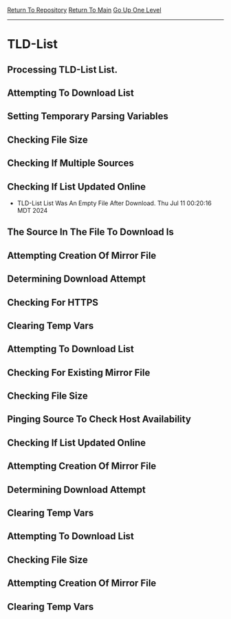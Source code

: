 [Return To Repository](https://github.com/DigitalWarrior/piholeparser/)
[Return To Main](https://github.com/DigitalWarrior/piholeparser/blob/master/RecentRunLogs/Mainlog.md)
[Go Up One Level](https://github.com/DigitalWarrior/piholeparser/blob/master/RecentRunLogs/TopLevelScripts/15-Processing-Top-Level-Domains.md)
____________________________________
# TLD-List
## Processing TLD-List List.
## Attempting To Download List
## Setting Temporary Parsing Variables
## Checking File Size
## Checking If Multiple Sources
## Checking If List Updated Online
* TLD-List List Was An Empty File After Download. Thu Jul 11 00:20:16 MDT 2024
## The Source In The File To Download Is
## Attempting Creation Of Mirror File
## Determining Download Attempt
## Checking For HTTPS
## Clearing Temp Vars
## Attempting To Download List
## Checking For Existing Mirror File
## Checking File Size
## Pinging Source To Check Host Availability
## Checking If List Updated Online
## Attempting Creation Of Mirror File
## Determining Download Attempt
## Clearing Temp Vars
## Attempting To Download List
## Checking File Size
## Attempting Creation Of Mirror File
## Clearing Temp Vars
